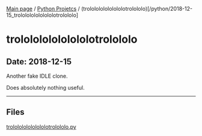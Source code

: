 [Main page](/) / [Python Projetcs](/python) / (trololololololololotrolololo)[/python/2018-12-15_trololololololololotrolololo]

# trololololololololotrolololo

## Date: 2018-12-15

Another fake IDLE clone.

Does absolutely nothing useful.

-----

## Files

[trololololololololotrolololo.py](trololololololololotrolololo.py)